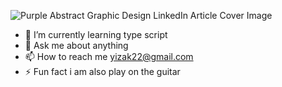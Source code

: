 

![Purple Abstract Graphic Design LinkedIn Article Cover Image](https://github.com/yizak223/yizak223/assets/139069183/d0750957-0a1e-4ded-ac3b-cfa539ee02a6)






- 🌱 I’m currently learning type script 
- 💬 Ask me about anything
- 📫 How to reach me yizak22@gmail.com
- ⚡ Fun fact i am also play on the guitar
  
